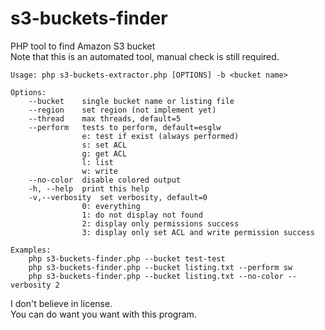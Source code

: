 # s3-buckets-finder
PHP tool to find Amazon S3 bucket  
Note that this is an automated tool, manual check is still required.  

```
Usage: php s3-buckets-extractor.php [OPTIONS] -b <bucket name>

Options:
	--bucket	single bucket name or listing file
	--region	set region (not implement yet)
	--thread	max threads, default=5
	--perform	tests to perform, default=esglw
				e: test if exist (always performed)
				s: set ACL
				g: get ACL
				l: list
				w: write
	--no-color	disable colored output
	-h, --help	print this help
	-v,--verbosity	set verbosity, default=0
				0: everything
				1: do not display not found
				2: display only permissions success
				3: display only set ACL and write permission success

Examples:
	php s3-buckets-finder.php --bucket test-test
	php s3-buckets-finder.php --bucket listing.txt --perform sw
	php s3-buckets-finder.php --bucket listing.txt --no-color --verbosity 2
```

I don't believe in license.  
You can do want you want with this program.  

